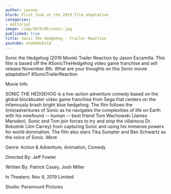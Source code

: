 ```yaml
---
author: jasone
blurb: First look at the 2019 film adaptation
categories:
- editorial
image: /img/2019/05/sonic.jpg
published: true
title: Sonic The Hedgehog - Trailer Reaction
youtube: eYwOUHoEiC8
---
```


Sonic the Hedgehog (2019 Movie) Trailer Reaction by Jason Escamilla. This film is based off the #SonicTheHedgehog video game franchise and will release November 8th. What are your thoughts on this Sonic movie adaptation? #SonicTrailerReaction

Movie Info

SONIC THE HEDGEHOG is a live-action adventure comedy based on the global blockbuster video game franchise from Sega that centers on the infamously brash bright blue hedgehog. The film follows the (mis)adventures of Sonic as he navigates the complexities of life on Earth with his newfound -- human -- best friend Tom Wachowski (James Marsden). Sonic and Tom join forces to try and stop the villainous Dr. Robotnik (Jim Carrey) from capturing Sonic and using his immense powers for world domination. The film also stars Tika Sumpter and Ben Schwartz as the voice of Sonic.
More

Genre:	Action & Adventure, Animation, Comedy


Directed By:	Jeff Fowler


Written By:	Patrick Casey, Josh Miller


In Theaters:	Nov 8, 2019  Limited


Studio:	Paramount Pictures